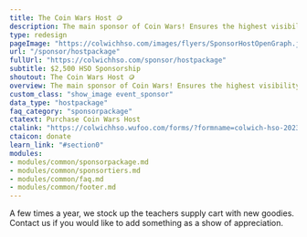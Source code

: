 ```yaml
---
title: The Coin Wars Host 🪙
description: The main sponsor of Coin Wars! Ensures the highest visibility prior to, and during the event. Includes premium year-long benefits.
type: redesign
pageImage: "https://colwichhso.com/images/flyers/SponsorHostOpenGraph.jpg"
url: "/sponsor/hostpackage"
fullUrl: "https://colwichhso.com/sponsor/hostpackage"
subtitle: $2,500 HSO Sponsorship
shoutout: The Coin Wars Host 🪙
overview: The main sponsor of Coin Wars! Ensures the highest visibility prior to, and during the event. Includes premium year-long benefits.
custom_class: "show_image event_sponsor"
data_type: "hostpackage"
faq_category: "sponsorpackage"
ctatext: Purchase Coin Wars Host
ctalink: "https://colwichhso.wufoo.com/forms/?formname=colwich-hso-2023-sponsorship&field1=%242%2C500%20-%20The%20Carnival%20Host"
ctaicon: donate
learn_link: "#section0"
modules:
- modules/common/sponsorpackage.md
- modules/common/sponsortiers.md
- modules/common/faq.md
- modules/common/footer.md 
---
```

A few times a year, we stock up the teachers supply cart with new goodies. Contact us if you would like to add something as a show of appreciation.